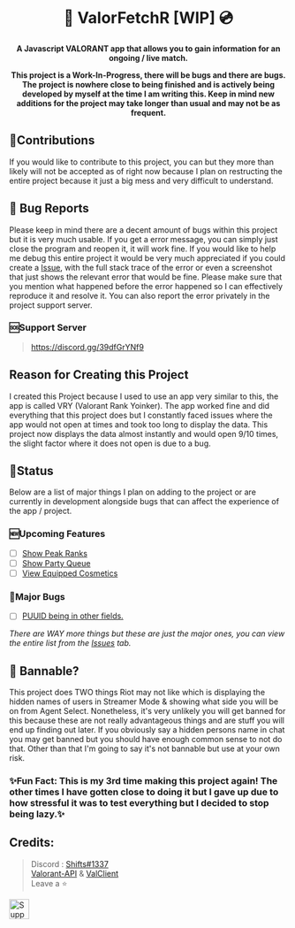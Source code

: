 <h1 align="center"> 🍎 ValorFetchR [WIP] 💿 </h1>

<p align='center'>
  <b>A Javascript VALORANT app that allows you to gain information for an ongoing / live match.
</b><br>
</p>

<p align='center'>
  <b>This project is a Work-In-Progress, there will be bugs and there are bugs. The project is nowhere close to being finished and is actively being developed by myself at the time I am writing this. Keep in mind new additions for the project may take longer than usual and may not be as frequent.
</b><br>
</p>

## 📝Contributions
If you would like to contribute to this project, you can but they more than likely will not be accepted as of right now because I plan on restructing the entire project because it just a big mess and very difficult to understand.

## 🐜 Bug Reports
Please keep in mind there are a decent amount of bugs within this project but it is very much usable. If you get a error message, you can simply just close the program and reopen it, it will work fine. If you would like to help me debug this entire project it would be very much appreciated if you could create a [Issue](https://github.com/ignshifts/ValorFetchR/issues), with the full stack trace of the error or even a screenshot that just shows the relevant error that would be fine. Please make sure that you mention what happened before the error happened so I can effectively reproduce it and resolve it. You can also report the error privately in the project support server.

### 🆘Support Server
> https://discord.gg/39dfGrYNf9

## Reason for Creating this Project
I created this Project because I used to use an app very similar to this, the app is called VRY (Valorant Rank Yoinker). The app worked fine and did everything that this project does but I constantly faced issues where the app would not open at times and took too long to display the data. This project now displays the data almost instantly and would open 9/10 times, the slight factor where it does not open is due to a bug.

## 🚦Status
Below are a list of major things I plan on adding to the project or are currently in development alongside bugs that can affect the experience of the app / project.

### 🆕Upcoming Features
- [ ] [Show Peak Ranks](https://github.com/ignshifts/ValorFetchR/issues/1)
- [ ] [Show Party Queue](https://github.com/ignshifts/ValorFetchR/issues/2)
- [ ] [View Equipped Cosmetics](https://github.com/ignshifts/ValorFetchR/issues/5)

### 🐛Major Bugs
- [ ] [PUUID being in other fields.](https://github.com/ignshifts/ValorFetchR/issues/11)

*There are WAY more things but these are just the major ones, you can view the entire list from the [Issues](https://github.com/ignshifts/ValorFetchR/issues) tab.*

## 🔨 Bannable?
This project does TWO things Riot may not like which is displaying the hidden names of users in Streamer Mode & showing what side you will be on from Agent Select. Nonetheless, it's very unlikely you will get banned for this because these are not really advantageous things and are stuff you will end up finding out later. If you obviously say a hidden persons name in chat you may get banned but you should have enough common sense to not do that. Other than that I'm going to say it's not bannable but use at your own risk.

### ✨Fun Fact: This is my 3rd time making this project again! The other times I have gotten close to doing it but I gave up due to how stressful it was to test everything but I decided to stop being lazy.✨

##  Credits:
 > Discord : [Shifts#1337](https://discord.com/users/994717305542021244)
> <br> [Valorant-API](https://valorant-api.com/) & [ValClient](https://github.com/igorwessel/valclient.js)
 > <br>Leave a ⭐

<a href='https://ko-fi.com/Y8Y1K0FQH' target='_blank'><img height='36' style='border:0px;height:36px;' src='https://storage.ko-fi.com/cdn/kofi3.png?v=3' border='0' alt='Support Me at ko-fi.com' /></a>
